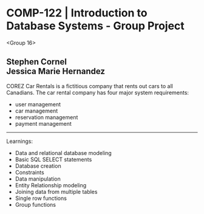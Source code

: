 # COMP-122 | Introduction to Database Systems - Group Project
<Group 16>

Stephen Cornel <br>
Jessica Marie Hernandez
------------------------------------------------------------------------------------------------
COREZ Car Rentals is a fictitious company that rents out cars to all Canadians. 
The car rental company has four major system requirements:
 - user management
 - car management
 - reservation management
 - payment management
 
------------------------------------------------------------------------------------------------
Learnings:
- Data and relational database modeling
- Basic SQL SELECT statements
- Database creation
- Constraints
- Data manipulation
- Entity Relationship modeling
- Joining data from multiple tables
- Single row functions
- Group functions

